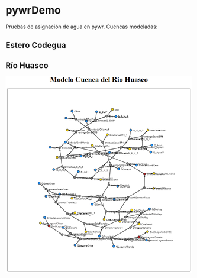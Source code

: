 # pywrDemo
Pruebas de asignación de agua en pywr. Cuencas modeladas:

## Estero Codegua
## Río Huasco

![alt text](https://github.com/ccalvocm/pywrDemo/blob/pruebas/imgs/Huasco.png)
```
